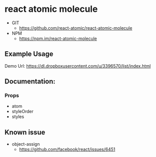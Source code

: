 react atomic molecule 
===============
   * GIT
      * https://github.com/react-atomic/react-atomic-molecule  
   * NPM
      * https://npm.im/react-atomic-molecule 

## Example Usage
Demo Url:
https://dl.dropboxusercontent.com/u/3396570/list/index.html

## Documentation:
### Props
   * atom
   * styleOrder
   * styles

## Known issue
   * object-assign
      * https://github.com/facebook/react/issues/6451
